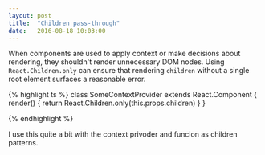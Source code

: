 ```yaml
---
layout: post
title:  "Children pass-through"
date:   2016-08-18 10:03:00
---
```


When components are used to apply context or make decisions about rendering, they shouldn't render unnecessary DOM nodes. Using `React.Children.only` can ensure that rendering `children` without a single root element surfaces a reasonable error.

{% highlight ts %}
class SomeContextProvider extends React.Component {
  render() {
    return React.Children.only(this.props.children)
  }
}

{% endhighlight %}

I use this quite a bit with the context privoder and funcion as children patterns.